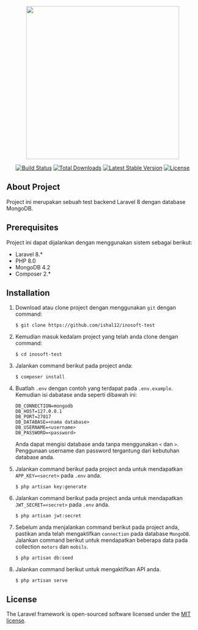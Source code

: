 <p align="center"><a href="https://laravel.com" target="_blank"><img src="https://raw.githubusercontent.com/laravel/art/master/logo-lockup/5%20SVG/2%20CMYK/1%20Full%20Color/laravel-logolockup-cmyk-red.svg" width="400"></a></p>

<p align="center">
<a href="https://travis-ci.org/laravel/framework"><img src="https://travis-ci.org/laravel/framework.svg" alt="Build Status"></a>
<a href="https://packagist.org/packages/laravel/framework"><img src="https://img.shields.io/packagist/dt/laravel/framework" alt="Total Downloads"></a>
<a href="https://packagist.org/packages/laravel/framework"><img src="https://img.shields.io/packagist/v/laravel/framework" alt="Latest Stable Version"></a>
<a href="https://packagist.org/packages/laravel/framework"><img src="https://img.shields.io/packagist/l/laravel/framework" alt="License"></a>
</p>

## About Project

Project ini merupakan sebuah test backend Laravel 8 dengan database MongoDB.

## Prerequisites

Project ini dapat dijalankan dengan menggunakan sistem sebagai berikut:

-   Laravel 8.\*
-   PHP 8.0
-   MongoDB 4.2
-   Composer 2.\*

## Installation

1. Download atau clone project dengan menggunakan `git` dengan command:

    ```
    $ git clone https://github.com/ishal12/inosoft-test
    ```

2. Kemudian masuk kedalam project yang telah anda clone dengan command:

    ```
    $ cd inosoft-test
    ```

3. Jalankan command berikut pada project anda:

    ```
    $ composer install
    ```

4. Buatlah `.env` dengan contoh yang terdapat pada `.env.example`. Kemudian isi dabatase anda seperti dibawah ini:

    ```
    DB_CONNECTION=mongodb
    DB_HOST=127.0.0.1
    DB_PORT=27017
    DB_DATABASE=<nama database>
    DB_USERNAME=<username>
    DB_PASSWORD=<password>
    ```

    Anda dapat mengisi database anda tanpa menggunakan `<` dan `>`. Penggunaan username dan password tergantung dari kebutuhan database anda.

5. Jalankan command berikut pada project anda untuk mendapatkan `APP_KEY=<secret>` pada `.env` anda.

    ```
    $ php artisan key:generate
    ```

6. Jalankan command berikut pada project anda untuk mendapatkan `JWT_SECRET=<secret>` pada `.env` anda.

    ```
    $ php artisan jwt:secret
    ```

7. Sebelum anda menjalankan command berikut pada project anda, pastikan anda telah mengaktifkan `connection` pada database `MongoDB`. Jalankan command berikut untuk mendapatkan beberapa data pada collection `motors` dan `mobils`.

    ```
    $ php artisan db:seed
    ```

8. Jalankan command berikut untuk mengaktifkan API anda.

    ```
    $ php artisan serve
    ```

## License

The Laravel framework is open-sourced software licensed under the [MIT license](https://opensource.org/licenses/MIT).
